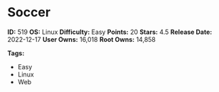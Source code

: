 # Soccer

**ID:** 519
**OS:** Linux
**Difficulty:** Easy
**Points:** 20
**Stars:** 4.5
**Release Date:** 2022-12-17
**User Owns:** 16,018
**Root Owns:** 14,858

**Tags:**
- Easy
- Linux
- Web

